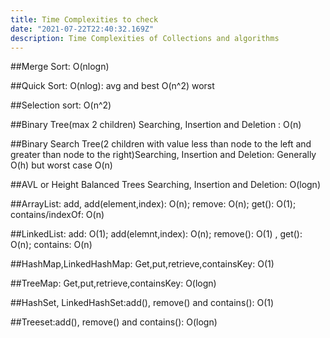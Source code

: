 ```yaml
---
title: Time Complexities to check
date: "2021-07-22T22:40:32.169Z"
description: Time Complexities of Collections and algorithms
---
```


##Merge Sort: O(nlogn)

##Quick Sort: O(nlog): avg and best O(n^2) worst

##Selection sort: O(n^2)

##Binary Tree(max 2 children) Searching, Insertion and Deletion : O(n)

##Binary Search Tree(2 children with value less than node to the left and greater than node to the right)Searching, Insertion and Deletion: Generally O(h) but worst case O(n)

##AVL or Height Balanced Trees Searching, Insertion and Deletion: O(logn)

##ArrayList: add, add(element,index): O(n); remove: O(n); get(): O(1); contains/indexOf: O(n)

##LinkedList: add: O(1); add(elemnt,index): O(n); remove(): O(1) , get(): O(n); contains: O(n)

##HashMap,LinkedHashMap: Get,put,retrieve,containsKey: O(1)

##TreeMap: Get,put,retrieve,containsKey: O(logn)

##HashSet, LinkedHashSet:add(), remove() and contains(): O(1)

##Treeset:add(), remove() and contains(): O(logn)
